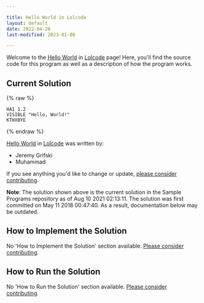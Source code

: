 ```yaml
---

title: Hello World in Lolcode
layout: default
date: 2022-04-28
last-modified: 2023-01-08

---
```


Welcome to the [Hello World](https://sampleprograms.io/projects/hello-world) in [Lolcode](https://sampleprograms.io/languages/lolcode) page! Here, you'll find the source code for this program as well as a description of how the program works.

## Current Solution

{% raw %}

```lolcode
HAI 1.2
VISIBLE "Hello, World!"
KTHXBYE
```

{% endraw %}

[Hello World](https://sampleprograms.io/projects/hello-world) in [Lolcode](https://sampleprograms.io/languages/lolcode) was written by:

- Jeremy Grifski
- Muhammad

If you see anything you'd like to change or update, [please consider contributing](https://github.com/TheRenegadeCoder/sample-programs).

**Note**: The solution shown above is the current solution in the Sample Programs repository as of Aug 10 2021 02:13:11. The solution was first committed on May 11 2018 00:47:40. As a result, documentation below may be outdated.

## How to Implement the Solution

No 'How to Implement the Solution' section available. [Please consider contributing](https://github.com/TheRenegadeCoder/sample-programs-website).

## How to Run the Solution

No 'How to Run the Solution' section available. [Please consider contributing](https://github.com/TheRenegadeCoder/sample-programs-website).